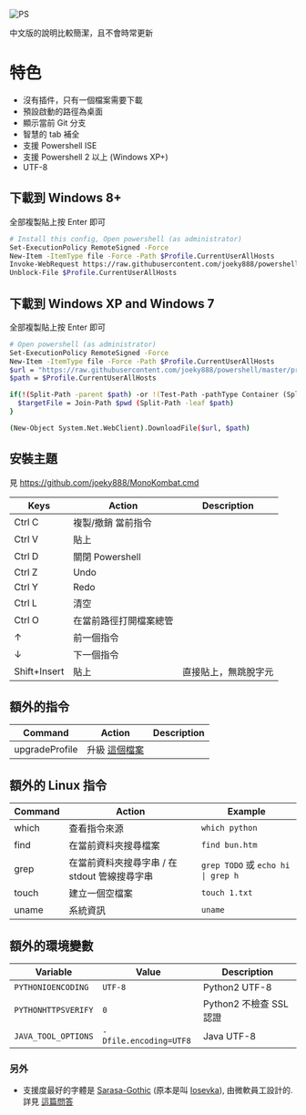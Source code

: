 ![PS](https://i.imgur.com/gjjWnCi.png)

中文版的說明比較簡潔，且不會時常更新

特色
=====
* 沒有插件，只有一個檔案需要下載
* 預設啟動的路徑為桌面
* 顯示當前 Git 分支
* 智慧的 tab 補全
* 支援 Powershell ISE
* 支援 Powershell 2 以上 (Windows XP+)
* UTF-8

## 下載到 Windows 8+

全部複製貼上按 Enter 即可

```sh
# Install this config, Open powershell (as administrator)
Set-ExecutionPolicy RemoteSigned -Force
New-Item -ItemType file -Force -Path $Profile.CurrentUserAllHosts
Invoke-WebRequest https://raw.githubusercontent.com/joeky888/powershell/master/profile.ps1 -o $Profile.CurrentUserAllHosts
Unblock-File $Profile.CurrentUserAllHosts
```

## 下載到 Windows XP and Windows 7

全部複製貼上按 Enter 即可

```sh
# Open powershell (as administrator)
Set-ExecutionPolicy RemoteSigned -Force
New-Item -ItemType file -Force -Path $Profile.CurrentUserAllHosts
$url = "https://raw.githubusercontent.com/joeky888/powershell/master/profile.ps1"
$path = $Profile.CurrentUserAllHosts

if(!(Split-Path -parent $path) -or !(Test-Path -pathType Container (Split-Path -parent $path))) {
  $targetFile = Join-Path $pwd (Split-Path -leaf $path)
}

(New-Object System.Net.WebClient).DownloadFile($url, $path)
```

## 安裝主題

見 https://github.com/joeky888/MonoKombat.cmd

| Keys      | Action                                                | Description |
| --------- | ----------------------------------------------------- | ----------- |
| Ctrl C    | 複製/撤銷 當前指令                                    | |
| Ctrl V    | 貼上                                                  | |
| Ctrl D    | 關閉 Powershell                                       | |
| Ctrl Z    | Undo                                                  | |
| Ctrl Y    | Redo                                                  | |
| Ctrl L    | 清空                                                  | |
| Ctrl O    | 在當前路徑打開檔案總管                                | |
| ↑         | 前一個指令                                            | |
| ↓         | 下一個指令                                            | |
| Shift+Insert  |  貼上                                             | 直接貼上，無跳脫字元 |

## 額外的指令

| Command           | Action                                                                                    | Description |
| ----------------- | ----------------------------------------------------------------------------------------- | ----------- |
| upgradeProfile    | 升級 [這個檔案](profile.ps1)                                                              |  |

## 額外的 Linux 指令

| Command           | Action                                                                                    | Example       |
| ----------------- | ----------------------------------------------------------------------------------------- | -------------                     |
| which             | 查看指令來源                                                                              | `which python`                    |
| find              | 在當前資料夾搜尋檔案                                                                      | `find bun.htm`                    |
| grep              | 在當前資料夾搜尋字串 / 在 stdout 管線搜尋字串                                             | `grep TODO` 或 `echo hi \| grep h` |
| touch             | 建立一個空檔案                                                                            | `touch 1.txt`                     |
| uname             | 系統資訊                                                                                  | `uname`                           |

## 額外的環境變數

| Variable              | Value                                     | Description                   |
| --------------------- | ----------------------------------------- | ----------------------------- |
| `PYTHONIOENCODING`    | `UTF-8`                                   | Python2 UTF-8                 |
| `PYTHONHTTPSVERIFY`   | `0`                                       | Python2 不檢查 SSL 認證       |
| `JAVA_TOOL_OPTIONS`   | ` -Dfile.encoding=UTF8 `                  | Java UTF-8                    |

### 另外

* 支援度最好的字體是 [Sarasa-Gothic](https://github.com/be5invis/Sarasa-Gothic/releases) (原本是叫 [Iosevka](https://github.com/be5invis/Iosevka/releases)), 由微軟員工設計的. 詳見 [這篇問答](https://www.zhihu.com/question/19637242/answer/41116173)

